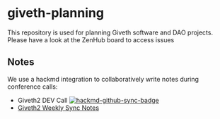 # giveth-planning
This repository is used for planning Giveth software and DAO projects. Please have a look at the ZenHub board to access issues

## Notes
We use a hackmd integration to collaboratively write notes during conference calls:
- Giveth2 DEV Call [![hackmd-github-sync-badge](https://hackmd.io/Qqhlz_EYQH-J8aXTgeqCWg/badge)](https://hackmd.io/Qqhlz_EYQH-J8aXTgeqCWg)
- [Giveth2 Weekly Sync Notes](https://docs.google.com/document/d/1KLA_--nbH7AWTBj0oArFj5pX0pxwentvFoopXP3xosg/edit?usp=sharing)

